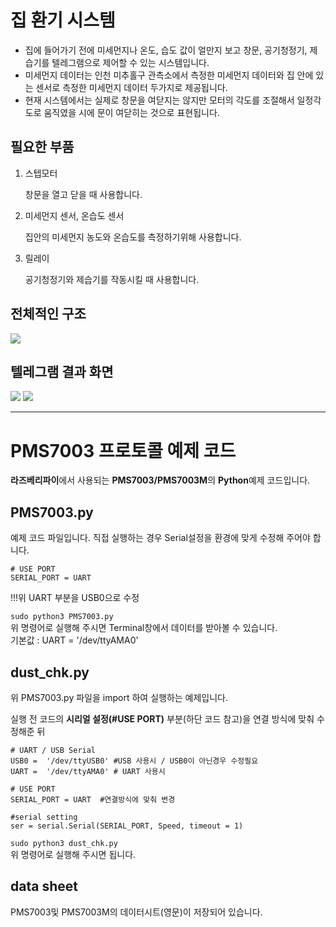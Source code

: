# 집 환기 시스템
* 집에 들어가기 전에 미세먼지나 온도, 습도 값이 얼만지 보고 창문, 공기청정기, 제습기를 텔레그램으로 제어할 수 있는 시스템입니다.
* 미세먼지 데이터는 인천 미추홀구 관측소에서 측정한 미세먼지 데이터와 집 안에 있는 센서로 측정한 미세먼지 데이터 두가지로 제공됩니다.
* 현재 시스템에서는 실제로 창문을 여닫지는 않지만 모터의 각도를 조절해서 일정각도로 움직였을 시에 문이 여닫히는 것으로 표현됩니다.

## 필요한 부품
1. 스텝모터

    창문을 열고 닫을 때 사용합니다.
2. 미세먼지 센서, 온습도 센서
    
    집안의 미세먼지 농도와 온습도를 측정하기위해 사용합니다.
3. 릴레이
    
    공기청정기와 제습기를 작동시킬 때 사용합니다.
    
## 전체적인 구조
<img src="https://user-images.githubusercontent.com/38938145/102112905-bb58f180-3e7b-11eb-8dce-abee8ba9e0a7.png"/>

## 텔레그램 결과 화면
<img src="https://user-images.githubusercontent.com/38938145/102322057-d2096080-3fc1-11eb-8d33-adc99b9648ca.jpeg"/>

<img src="https://user-images.githubusercontent.com/38938145/102322167-fbc28780-3fc1-11eb-9d3c-07754db7ece6.jpeg"/>

***
# PMS7003 프로토콜 예제 코드

**라즈베리파이**에서 사용되는 **PMS7003/PMS7003M**의 **Python**예제 코드입니다.  

## PMS7003.py

예제 코드 파일입니다.
직접 실행하는 경우 Serial설정을 환경에 맞게 수정해 주어야 합니다.

```
# USE PORT  
SERIAL_PORT = UART  
```
!!!위 UART 부분을 USB0으로 수정

``sudo python3 PMS7003.py``  
위 명령어로 실행해 주시면 Terminal창에서 데이터를 받아볼 수 있습니다.  
기본값 : UART = '/dev/ttyAMA0'  



## dust_chk.py

위 PMS7003.py 파일을 import 하여 실행하는 예제입니다.  

실행 전 코드의 **시리얼 설정(#USE PORT)** 부분(하단 코드 참고)을 연결 방식에 맞춰 수정해준 뒤   
```
# UART / USB Serial
USB0 =  '/dev/ttyUSB0' #USB 사용시 / USB0이 아닌경우 수정필요 
UART =  '/dev/ttyAMA0' # UART 사용시  
  
# USE PORT  
SERIAL_PORT = UART  #연결방식에 맞춰 변경

#serial setting  
ser = serial.Serial(SERIAL_PORT, Speed, timeout = 1)  
```
``sudo python3 dust_chk.py``   
위 명령어로 실행해 주시면 됩니다.


## data sheet 
PMS7003및 PMS7003M의 데이터시트(영문)이 저장되어 있습니다.


